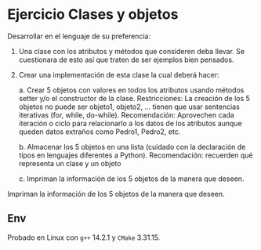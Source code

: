 # Ejercicio Clases y objetos

Desarrollar en el lenguaje de su preferencia:

1. Una clase con los atributos y métodos que consideren deba llevar. Se cuestionara de esto así que traten de ser ejemplos bien pensados.

2. Crear una implementación de esta clase la cual deberá hacer:

    a. Crear 5 objetos con valores en todos los atributos usando métodos setter y/o el constructor de la clase. Restricciones: La creación de los 5 objetos no puede ser objeto1, objeto2, ... tienen que usar sentencias iterativas (for, while, do-while). Recomendación: Aprovechen cada iteración o ciclo para relacionarlo a los datos de los atributos aunque queden datos extraños como Pedro1, Pedro2, etc.

    b. Almacenar los 5 objetos en una lista (cuidado con la declaración de tipos en lenguajes diferentes a Python). Recomendación: recuerden qué representa un clase y un objeto

    c. Impriman la información de los 5 objetos de la manera que deseen.

Impriman la información de los 5 objetos de la manera que deseen.

## Env

Probado en Linux con `g++` 14.2.1 y `CMake` 3.31.15.
